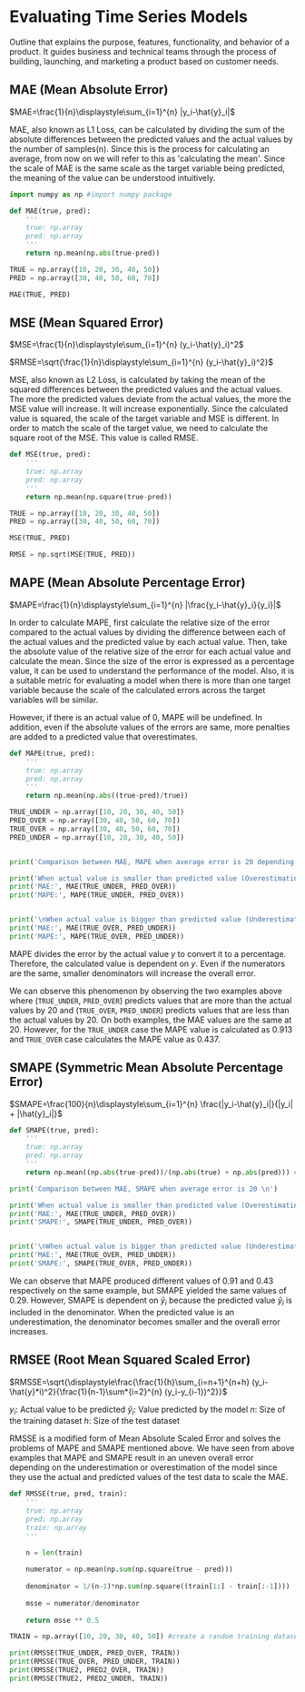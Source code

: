 # Evaluating Time Series Models

Outline that explains the purpose, features, functionality, and behavior of a product. It guides business and technical teams through the process of building, launching, and marketing a product based on customer needs.

## MAE (Mean Absolute Error)

$MAE=\frac{1}{n}\displaystyle\sum_{i=1}^{n} |y_i-\hat{y}_i|$

MAE, also known as L1 Loss, can be calculated by dividing the sum of the absolute differences between the predicted values and the actual values by the number of samples(n). Since this is the process for calculating an average, from now on we will refer to this as 'calculating the mean'. Since the scale of MAE is the same scale as the target variable being predicted, the meaning of the value can be understood intuitively.

```python
import numpy as np #import numpy package

def MAE(true, pred):
    '''
    true: np.array 
    pred: np.array
    '''
    return np.mean(np.abs(true-pred))

TRUE = np.array([10, 20, 30, 40, 50])
PRED = np.array([30, 40, 50, 60, 70])

MAE(TRUE, PRED)
```

## MSE (Mean Squared Error)

$MSE=\frac{1}{n}\displaystyle\sum_{i=1}^{n} (y_i-\hat{y}_i)^2$

$RMSE=\sqrt{\frac{1}{n}\displaystyle\sum_{i=1}^{n} (y_i-\hat{y}_i)^2}$

MSE, also known as L2 Loss, is calculated by taking the mean of the squared differences between the predicted values and the actual values. The more the predicted values deviate from the actual values, the more the MSE value will increase. It will increase exponentially. Since the calculated value is squared, the scale of the target variable and MSE is different. In order to match the scale of the target value, we need to calculate the square root of the MSE. This value is called RMSE.

```python
def MSE(true, pred):
    '''
    true: np.array 
    pred: np.array
    '''
    return np.mean(np.square(true-pred))

TRUE = np.array([10, 20, 30, 40, 50])
PRED = np.array([30, 40, 50, 60, 70])

MSE(TRUE, PRED)

RMSE = np.sqrt(MSE(TRUE, PRED))
```

## MAPE (Mean Absolute Percentage Error)

$MAPE=\frac{1}{n}\displaystyle\sum_{i=1}^{n} |\frac{y_i-\hat{y}_i}{y_i}|$

In order to calculate MAPE, first calculate the relative size of the error compared to the actual values by dividing the difference between each of the actual values and the predicted value by each actual value. Then, take the absolute value of the relative size of the error for each actual value and calculate the mean. Since the size of the error is expressed as a percentage value, it can be used to understand the performance of the model. Also, it is a suitable metric for evaluating a model when there is more than one target variable because the scale of the calculated errors across the target variables will be similar.

However, if there is an actual value of 0, MAPE will be undefined. In addition, even if the absolute values of the errors are same, more penalties are added to a predicted value that overestimates.

```python
def MAPE(true, pred):
    '''
    true: np.array 
    pred: np.array
    '''
    return np.mean(np.abs((true-pred)/true))

TRUE_UNDER = np.array([10, 20, 30, 40, 50])
PRED_OVER = np.array([30, 40, 50, 60, 70])
TRUE_OVER = np.array([30, 40, 50, 60, 70])
PRED_UNDER = np.array([10, 20, 30, 40, 50])


print('Comparison between MAE, MAPE when average error is 20 depending on the relationship between actual and predicted value \n')

print('When actual value is smaller than predicted value (Overestimating)')
print('MAE:', MAE(TRUE_UNDER, PRED_OVER))
print('MAPE:', MAPE(TRUE_UNDER, PRED_OVER))


print('\nWhen actual value is bigger than predicted value (Underestimating)')
print('MAE:', MAE(TRUE_OVER, PRED_UNDER))
print('MAPE:', MAPE(TRUE_OVER, PRED_UNDER))
```

MAPE divides the error by the actual value $y$ to convert it to a percentage. Therefore, the calculated value is dependent on $y$. Even if the numerators are the same, smaller denominators will increase the overall error.

We can observe this phenomenon by observing the two examples above where (`TRUE_UNDER`, `PRED_OVER`) predicts values that are more than the actual values by 20 and (`TRUE_OVER`, `PRED_UNDER`) predicts values that are less than the actual values by 20. On both examples, the MAE values are the same at 20. However, for the `TRUE_UNDER` case the MAPE value is calculated as 0.913 and `TRUE_OVER` case calculates the MAPE value as 0.437.

## SMAPE (Symmetric Mean Absolute Percentage Error)

$SMAPE=\frac{100}{n}\displaystyle\sum_{i=1}^{n} \frac{|y_i-\hat{y}_i|}{|y_i| + |\hat{y}_i|}$

```python
def SMAPE(true, pred):
    '''
    true: np.array 
    pred: np.array
    '''
    return np.mean((np.abs(true-pred))/(np.abs(true) + np.abs(pred))) #we won't include 100 in this code since it's a constant

print('Comparison between MAE, SMAPE when average error is 20 \n')

print('When actual value is smaller than predicted value (Overestimating)')
print('MAE:', MAE(TRUE_UNDER, PRED_OVER))
print('SMAPE:', SMAPE(TRUE_UNDER, PRED_OVER))


print('\nWhen actual value is bigger than predicted value (Underestimating)')
print('MAE:', MAE(TRUE_OVER, PRED_UNDER))
print('SMAPE:', SMAPE(TRUE_OVER, PRED_UNDER))
```

We can observe that MAPE produced different values of 0.91 and 0.43 respectively on the same example, but SMAPE yielded the same values of 0.29. However, SMAPE is dependent on $\hat{y}_i$ because the predicted value $\hat{y}_i$ is included in the denominator. When the predicted value is an underestimation, the denominator becomes smaller and the overall error increases.


## RMSEE (Root Mean Squared Scaled Error)

$RMSSE=\sqrt{\displaystyle\frac{\frac{1}{h}\sum_{i=n+1}^{n+h} (y_i-\hat{y}*i)^2}{\frac{1}{n-1}\sum*{i=2}^{n} (y_i-y_{i-1})^2}}$

$y_i$: Actual value to be predicted
$\hat{y}_i$: Value predicted by the model
$n$: Size of the training dataset
$h$: Size of the test dataset

RMSSE is a modified form of Mean Absolute Scaled Error and solves the problems of MAPE and SMAPE mentioned above. We have seen from above examples that MAPE and SMAPE result in an uneven overall error depending on the underestimation or overestimation of the model since they use the actual and predicted values of the test data to scale the MAE.

```python
def RMSSE(true, pred, train): 
    '''
    true: np.array 
    pred: np.array
    train: np.array
    '''
    
    n = len(train)

    numerator = np.mean(np.sum(np.square(true - pred)))
    
    denominator = 1/(n-1)*np.sum(np.square((train[1:] - train[:-1])))
    
    msse = numerator/denominator
    
    return msse ** 0.5

TRAIN = np.array([10, 20, 30, 40, 50]) #create a random training dataset for calculating RMSSE

print(RMSSE(TRUE_UNDER, PRED_OVER, TRAIN))
print(RMSSE(TRUE_OVER, PRED_UNDER, TRAIN))
print(RMSSE(TRUE2, PRED2_OVER, TRAIN))
print(RMSSE(TRUE2, PRED2_UNDER, TRAIN))
```